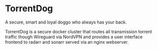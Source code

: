 # TorrentDog
A secure, smart and loyal doggo who always has your back.

TorrentDog is a secure docker cluster that routes all transmission torrent traffic though Wireguard via NordVPN and provides a user interface frontend to radarr and sonarr served via an nginx webserver.
